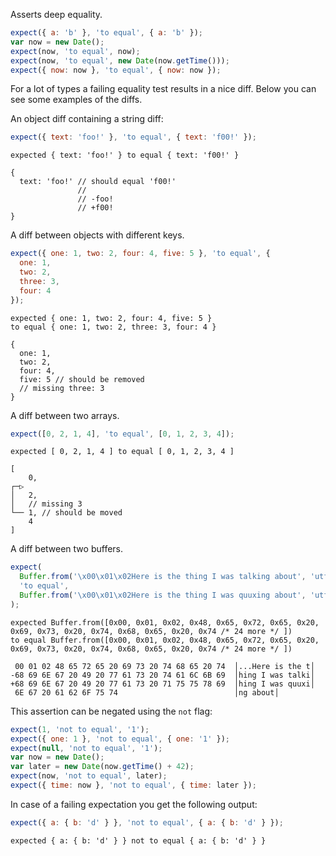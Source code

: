 Asserts deep equality.

```js
expect({ a: 'b' }, 'to equal', { a: 'b' });
var now = new Date();
expect(now, 'to equal', now);
expect(now, 'to equal', new Date(now.getTime()));
expect({ now: now }, 'to equal', { now: now });
```

For a lot of types a failing equality test results in a nice
diff. Below you can see some examples of the diffs.

An object diff containing a string diff:

```js
expect({ text: 'foo!' }, 'to equal', { text: 'f00!' });
```

```output
expected { text: 'foo!' } to equal { text: 'f00!' }

{
  text: 'foo!' // should equal 'f00!'
               //
               // -foo!
               // +f00!
}
```

A diff between objects with different keys.

```js
expect({ one: 1, two: 2, four: 4, five: 5 }, 'to equal', {
  one: 1,
  two: 2,
  three: 3,
  four: 4
});
```

```output
expected { one: 1, two: 2, four: 4, five: 5 }
to equal { one: 1, two: 2, three: 3, four: 4 }

{
  one: 1,
  two: 2,
  four: 4,
  five: 5 // should be removed
  // missing three: 3
}
```

A diff between two arrays.

```js
expect([0, 2, 1, 4], 'to equal', [0, 1, 2, 3, 4]);
```

```output
expected [ 0, 2, 1, 4 ] to equal [ 0, 1, 2, 3, 4 ]

[
    0,
┌─▷
│   2,
│   // missing 3
└── 1, // should be moved
    4
]
```

A diff between two buffers.

<!-- unexpected-markdown skipBrowser:true -->

```js
expect(
  Buffer.from('\x00\x01\x02Here is the thing I was talking about', 'utf-8'),
  'to equal',
  Buffer.from('\x00\x01\x02Here is the thing I was quuxing about', 'utf-8')
);
```

```output
expected Buffer.from([0x00, 0x01, 0x02, 0x48, 0x65, 0x72, 0x65, 0x20, 0x69, 0x73, 0x20, 0x74, 0x68, 0x65, 0x20, 0x74 /* 24 more */ ])
to equal Buffer.from([0x00, 0x01, 0x02, 0x48, 0x65, 0x72, 0x65, 0x20, 0x69, 0x73, 0x20, 0x74, 0x68, 0x65, 0x20, 0x74 /* 24 more */ ])

 00 01 02 48 65 72 65 20 69 73 20 74 68 65 20 74  │...Here is the t│
-68 69 6E 67 20 49 20 77 61 73 20 74 61 6C 6B 69  │hing I was talki│
+68 69 6E 67 20 49 20 77 61 73 20 71 75 75 78 69  │hing I was quuxi│
 6E 67 20 61 62 6F 75 74                          │ng about│
```

This assertion can be negated using the `not` flag:

```js
expect(1, 'not to equal', '1');
expect({ one: 1 }, 'not to equal', { one: '1' });
expect(null, 'not to equal', '1');
var now = new Date();
var later = new Date(now.getTime() + 42);
expect(now, 'not to equal', later);
expect({ time: now }, 'not to equal', { time: later });
```

In case of a failing expectation you get the following output:

```js
expect({ a: { b: 'd' } }, 'not to equal', { a: { b: 'd' } });
```

```output
expected { a: { b: 'd' } } not to equal { a: { b: 'd' } }
```
